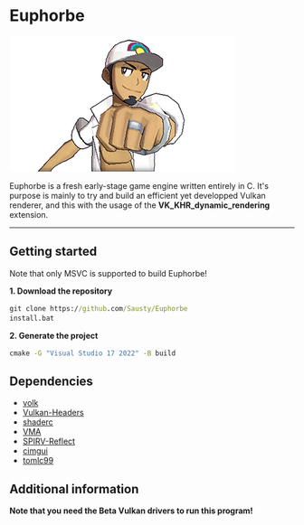 # Euphorbe

![Euphorbe](.github/logo.png)

Euphorbe is a fresh early-stage game engine written entirely in C.
It's purpose is mainly to try and build an efficient yet developped Vulkan renderer, and this with the usage of the **VK_KHR_dynamic_rendering** extension.
***

## Getting started

Note that only MSVC is supported to build Euphorbe!

**1. Download the repository**
```bat
git clone https://github.com/Sausty/Euphorbe
install.bat
```

**2. Generate the project**
```bat
cmake -G "Visual Studio 17 2022" -B build
```

## Dependencies

- [volk](https://github.com/zeux/volk)
- [Vulkan-Headers](https://github.com/KhronosGroup/Vulkan-Headers)
- [shaderc](https://github.com/google/shaderc)
- [VMA](https://github.com/GPUOpen-LibrariesAndSDKs/VulkanMemoryAllocator)
- [SPIRV-Reflect](https://github.com/KhronosGroup/SPIRV-Reflect)
- [cimgui](https://github.com/Sausty/cimgui)
- [tomlc99](https://github.com/cktan/tomlc99)

## Additional information

**Note that you need the Beta Vulkan drivers to run this program!**